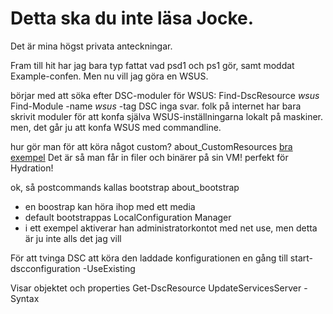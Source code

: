 # Detta ska du inte läsa Jocke.

Det är mina högst privata anteckningar.

Fram till hit har jag bara typ fattat vad psd1 och ps1 gör, samt moddat Example-confen.
Men nu vill jag göra en WSUS.

börjar med att söka efter DSC-moduler för WSUS:
    Find-DscResource *wsus*
    Find-Module -name *wsus* -tag DSC
inga svar.
folk på internet har bara skrivit moduler för att konfa själva WSUS-inställningarna lokalt på maskiner.
men, det går ju att konfa WSUS med commandline.

hur gör man för att köra något custom?
about_CustomResources
[bra exempel](https://github.com/VirtualEngine/Lability/blob/dev/Examples/CustomResource.psd1)
Det är så man får in filer och binärer på sin VM! perfekt för Hydration!

ok, så postcommands kallas bootstrap
about_bootstrap
* en boostrap kan höra ihop med ett media
* default bootstrappas LocalConfiguration Manager
* i ett exempel aktiverar han administratorkontot med net use, men detta är ju inte alls det jag vill 

För att tvinga DSC att köra den laddade konfigurationen en gång till
start-dscconfiguration -UseExisting

Visar objektet och properties
Get-DscResource UpdateServicesServer -Syntax

